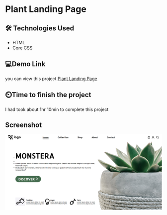 # Plant Landing Page

## 🛠 Technologies Used
- HTML
- Core CSS 

## 💻Demo Link 

 you can view this project [Plant Landing Page](https://harshadbirajdar.github.io/plant-landing-page/)

## ⏲️Time to finish the project

 I had took about 1hr 10min to complete this project

## Screenshot

![screen](./screenshot/Screenshot.png)